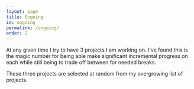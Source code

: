 ```yaml
---
layout: page
title: Ongoing
id: ongoing
permalink: /ongoing/
order: 2
---
```


At any given time I try to have 3 projects I am working on. I've found this is the magic number for 
being able make significant incremental progress on each while still being to trade off between for needed breaks. 

These three projects are selected at random from my overgrowing list of projects. 
